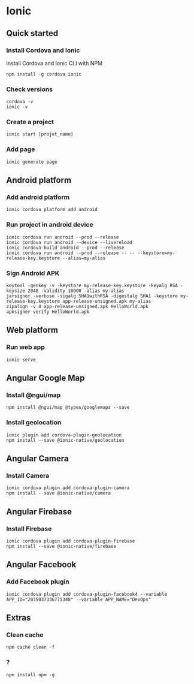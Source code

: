 Ionic
=====

## Quick started

### Install Cordova and Ionic
Install Cordova and Ionic CLI with NPM
```
npm install -g cordova ionic
```

### Check versions
```
cordova -v
ionic -v
```

### Create a project
```
ionic start [projet_name]
```

### Add page
```
ionic generate page
```

## Android platform

### Add android platform
```
ionic cordova platform add android
```

### Run project in android device
```
ionic cordova run android --prod --release
ionic cordova run android --device --livereload
ionic cordova build android --prod --release
ionic cordova run android --prod --release -- -- --keystore=my-release-key.keystore --alias=my-alias
```
### Sign Android APK
```
keytool -genkey -v -keystore my-release-key.keystore -keyalg RSA -keysize 2048 -validity 10000 -alias my-alias
jarsigner -verbose -sigalg SHA1withRSA -digestalg SHA1 -keystore my-release-key.keystore app-release-unsigned.apk my-alias
zipalign -v 4 app-release-unsigned.apk HelloWorld.apk
apksigner verify HelloWorld.apk
```

## Web platform 

### Run web app
```
ionic serve
```

## Angular Google Map

### Install @ngui/map
```
npm install @ngui/map @types/googlemaps --save
```

### Install geolocation
```
ionic plugin add cordova-plugin-geolocation
npm install --save @ionic-native/geolocation
```

## Angular Camera

### Install Camera
```
ionic cordova plugin add cordova-plugin-camera
npm install --save @ionic-native/camera
```

## Angular Firebase

### Install Firebase
```
ionic cordova plugin add cordova-plugin-firebase
npm install --save @ionic-native/firebase
```

## Angular Facebook

### Add Facebook plugin
```
ionic cordova plugin add cordova-plugin-facebook4 --variable APP_ID="2035037336775348" --variable APP_NAME="DevOps"
```

## Extras

### Clean cache
```
npm cache clean -f
```

### ?
```
npm install npm -g
```

